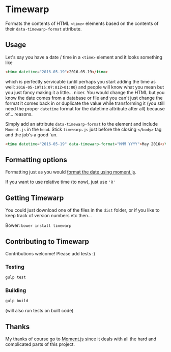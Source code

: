 Timewarp
========

Formats the contents of HTML `<time>` elements based on the contents of their `data-timewarp-format` attribute.


Usage
-----

Let's say you have a date / time in a `<time>` element and it looks something like

``` html
<time datetime="2016-05-19">2016-05-19</time>
```

which is perfectly servicable (until perhaps you start adding the time as well: `2016-05-19T15:07:01Z+01:00`) and people will know what you mean but you just fancy making it a little... nicer. You would change the HTML but you know the date comes from a database or file and you can't just change the format it comes back in or duplicate the value while transforming it (you still need the proper `datetime` format for the datetime attribute after all) because of... reasons.

Simply add an attribute `data-timewarp-format` to the element and include `Moment.js` in the `head`. Stick `timewarp.js` just before the closing `</body>` tag and the job's a good 'un.


``` html
<time datetime="2016-05-19" data-timewarp-format="MMM YYYY">May 2016</time>
```


Formatting options
------------------

Formatting just as you would [format the date using moment.js](http://momentjs.com/docs/#/displaying/format/).

If you want to use relative time (to now), just use `'R'` 


Getting Timewarp
----------------

You could just download one of the files in the `dist` folder, or if you like to keep track of version numbers etc then...

Bower: `bower install timewarp`


Contributing to Timewarp
------------------------

Contributions welcome! Please add tests :)

### Testing

``` bash
gulp test
```

### Building

``` bash
gulp build
```

(will also run tests on built code)


Thanks
------

My thanks of course go to [Moment.js](http://momentjs.com/) since it deals with all the hard and complicated parts of this project.